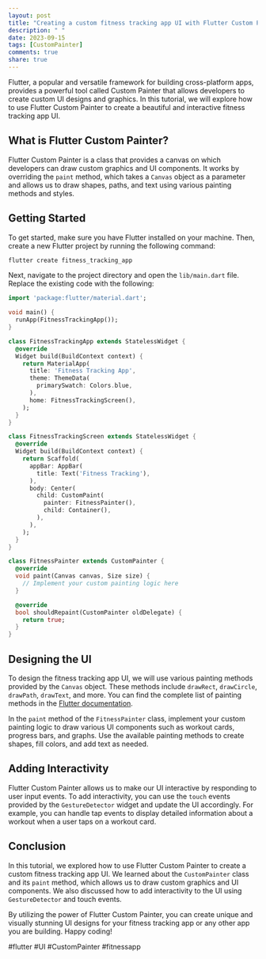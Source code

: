 ```yaml
---
layout: post
title: "Creating a custom fitness tracking app UI with Flutter Custom Painter"
description: " "
date: 2023-09-15
tags: [CustomPainter]
comments: true
share: true
---
```


Flutter, a popular and versatile framework for building cross-platform apps, provides a powerful tool called Custom Painter that allows developers to create custom UI designs and graphics. In this tutorial, we will explore how to use Flutter Custom Painter to create a beautiful and interactive fitness tracking app UI.

## What is Flutter Custom Painter?

Flutter Custom Painter is a class that provides a canvas on which developers can draw custom graphics and UI components. It works by overriding the `paint` method, which takes a `Canvas` object as a parameter and allows us to draw shapes, paths, and text using various painting methods and styles.

## Getting Started

To get started, make sure you have Flutter installed on your machine. Then, create a new Flutter project by running the following command:

```bash
flutter create fitness_tracking_app
```

Next, navigate to the project directory and open the `lib/main.dart` file. Replace the existing code with the following:

```dart
import 'package:flutter/material.dart';

void main() {
  runApp(FitnessTrackingApp());
}

class FitnessTrackingApp extends StatelessWidget {
  @override
  Widget build(BuildContext context) {
    return MaterialApp(
      title: 'Fitness Tracking App',
      theme: ThemeData(
        primarySwatch: Colors.blue,
      ),
      home: FitnessTrackingScreen(),
    );
  }
}

class FitnessTrackingScreen extends StatelessWidget {
  @override
  Widget build(BuildContext context) {
    return Scaffold(
      appBar: AppBar(
        title: Text('Fitness Tracking'),
      ),
      body: Center(
        child: CustomPaint(
          painter: FitnessPainter(),
          child: Container(),
        ),
      ),
    );
  }
}

class FitnessPainter extends CustomPainter {
  @override
  void paint(Canvas canvas, Size size) {
    // Implement your custom painting logic here
  }

  @override
  bool shouldRepaint(CustomPainter oldDelegate) {
    return true;
  }
}
```

## Designing the UI

To design the fitness tracking app UI, we will use various painting methods provided by the `Canvas` object. These methods include `drawRect`, `drawCircle`, `drawPath`, `drawText`, and more. You can find the complete list of painting methods in the [Flutter documentation](https://api.flutter.dev/flutter/dart-ui/Canvas-class.html).

In the `paint` method of the `FitnessPainter` class, implement your custom painting logic to draw various UI components such as workout cards, progress bars, and graphs. Use the available painting methods to create shapes, fill colors, and add text as needed.

## Adding Interactivity

Flutter Custom Painter allows us to make our UI interactive by responding to user input events. To add interactivity, you can use the `touch` events provided by the `GestureDetector` widget and update the UI accordingly. For example, you can handle tap events to display detailed information about a workout when a user taps on a workout card.

## Conclusion

In this tutorial, we explored how to use Flutter Custom Painter to create a custom fitness tracking app UI. We learned about the `CustomPainter` class and its `paint` method, which allows us to draw custom graphics and UI components. We also discussed how to add interactivity to the UI using `GestureDetector` and touch events.

By utilizing the power of Flutter Custom Painter, you can create unique and visually stunning UI designs for your fitness tracking app or any other app you are building. Happy coding!

#flutter #UI #CustomPainter #fitnessapp